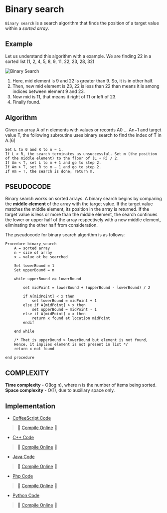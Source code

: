 # Binary search

`Binary search` is a search algorithm that finds the position of a target value within a *sorted array*.

## Example

Let us understand this algorithm with a example. We are finding 22 in a sorted list (1, 2, 4, 5, 8, 9, 11, 22, 23, 28, 32)

![Binary Search](http://mikebuss.com/images/posts/binary-search/BinarySearch.png)

1. Here, mid element is 9 and 22 is greater than 9. So, it is in other half.
2. Then, new mid element is 23, 22 is less than 22 than means it is among indices between element 9 and 23.
3. Now mid is 11, that means it right of 11 or left of 23.
4. Finally found.

## Algorithm

Given an array A of n elements with values or records A0 ... An−1 and target value T, the following subroutine uses binary search to find the index of T in A.[6]

```
Set L to 0 and R to n − 1.
If L > R, the search terminates as unsuccessful. Set m (the position of the middle element) to the floor of (L + R) / 2.
If Am < T, set L to m + 1 and go to step 2.
If Am > T, set R to m − 1 and go to step 2.
If Am = T, the search is done; return m.
```

## PSEUDOCODE

Binary search works on sorted arrays. A binary search begins by comparing the **middle element** of the array with the target value. If the target value matches the middle element, its position in the array is returned. If the target value is less or more than the middle element, the search continues the lower or upper half of the array respectively with a new middle element, eliminating the other half from consideration.

The pseudocode for binary search algorithm is as follows:

```
Procedure binary_search
    A ← sorted array
    n ← size of array
    x ← value ot be searched

    Set lowerBound = 1
    Set upperBound = n

    while upperBound >= lowerBound

        set midPoint = lowerBound + (upperBound - lowerBound) / 2

        if A[midPoint] < x then
            set lowerBound = midPoint + 1
        else if A[midPoint] > x then
            set upperBound = midPoint - 1
        else if A[midPoint] = x then
            return x found at location midPoint
        endif

    end while

    /* That is upperBound > lowerBound but element is not found,
    Hence, it implies element is not present in list */
    return x not found

end procedure
```

## COMPLEXITY

**Time complexity**  - О(log n), where n is the number of items being sorted.
**Space complexity** - O(1), due to auxillary space only.

## Implementation

- [CoffeeScript Code](https://github.com/jainaman224/Algo_Ds_Notes/blob/master/Binary_Search/Binary_Search.coffee)
> :rocket: [Compile Online](https://repl.it/C9ze) :rocket:

- [C++ Code](https://github.com/jainaman224/Algo_Ds_Notes/blob/master/Binary_Search/Binary_Search.cpp)
> :rocket: [Compile Online](https://repl.it/C6n3) :rocket:

- [Java Code](https://github.com/jainaman224/Algo_Ds_Notes/blob/master/Binary_Search/Binary_Search.java)
> :rocket: [Compile Online](https://repl.it/C6n1) :rocket:

- [Php Code](https://github.com/jainaman224/Algo_Ds_Notes/blob/master/Binary_Search/Binary_Search.php)
> :rocket: [Compile Online](https://repl.it/C9zo) :rocket:

- [Python Code](https://github.com/jainaman224/Algo_Ds_Notes/blob/master/Binary_Search/Binary_Search.py)
> :rocket: [Compile Online](https://repl.it/C6nZ) :rocket:
